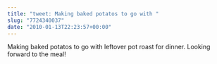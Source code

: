 ```yaml
---
title: "tweet: Making baked potatos to go with "
slug: "7724340037"
date: "2010-01-13T22:23:57+00:00"
---
```

Making baked potatos to go with leftover pot roast for dinner. Looking forward to the meal!